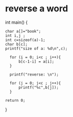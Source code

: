 # reverse a word
int main() {

    char a[]="book";
    int i,j ;
    int c=sizeof(a)-1;
    char b[c];
    printf("size of a: %d\n",c);

      for (i = 0; i<c ; i++){
          b[c-1-i] = a[i];
      }

      printf("reverse: \n");

      for (j = 0; j<c ; j++){
          printf("%c",b[j]);
      }

    return 0;
}
